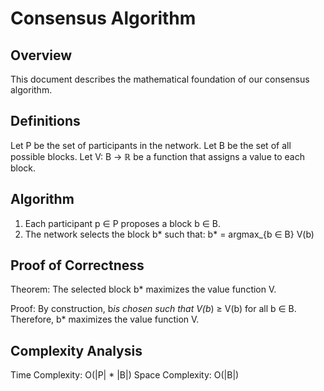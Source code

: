 # Consensus Algorithm

## Overview

This document describes the mathematical foundation of our consensus algorithm.

## Definitions

Let P be the set of participants in the network.
Let B be the set of all possible blocks.
Let V: B → ℝ be a function that assigns a value to each block.

## Algorithm

1. Each participant p ∈ P proposes a block b ∈ B.
2. The network selects the block   b* such that:
   b* = argmax_{b ∈ B} V(b)

## Proof of Correctness

Theorem: The selected block b* maximizes the value function V.

Proof:
By construction, b*is chosen such that V(b*) ≥ V(b) for all b ∈ B.
Therefore, b* maximizes the value function V.

## Complexity Analysis

Time Complexity:  O(|P| * |B|)
Space Complexity: O(|B|)
